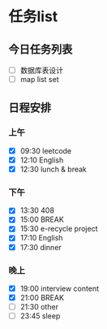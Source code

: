 # 任务list
## 今日任务列表
- [ ] 数据库表设计
- [ ] map list set
## 日程安排
### 上午
- [x] 09:30 leetcode
- [x] 12:10 English
- [x] 12:30 lunch & break
### 下午
- [x] 13:30 408
- [x] 15:00 BREAK
- [x] 15:30 e-recycle project
- [x] 17:10 English
- [x] 17:30 dinner
### 晚上
- [x] 19:00 interview content
- [x] 21:00 BREAK
- [ ] 21:30 other
- [ ] 23:45 sleep